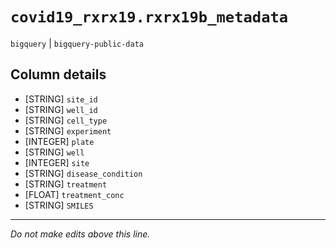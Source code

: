# `covid19_rxrx19.rxrx19b_metadata`
`bigquery` | `bigquery-public-data`

## Column details
* [STRING]    `site_id`
* [STRING]    `well_id`
* [STRING]    `cell_type`
* [STRING]    `experiment`
* [INTEGER]   `plate`
* [STRING]    `well`
* [INTEGER]   `site`
* [STRING]    `disease_condition`
* [STRING]    `treatment`
* [FLOAT]     `treatment_conc`
* [STRING]    `SMILES`

-------------------------------------------------------------------------------
*Do not make edits above this line.*
